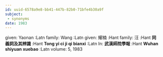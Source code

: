 ```yaml
---
id: uuid-6578a9e8-bb41-447b-82b0-71bfe4b30a9f
subject: 
 - synonyms
date: 1983
---
```


given: Yaonan :Latn
family: Wang :Latn
given: 耀楠 :Hant
family: 汪 :Hant
**同義詞及其辨識** :Hant
**Tong yi ci ji qi bianxi** :Latn
In: 
**武漢師院學報** :Hant
**Wuhan shiyuan xuebao** :Latn
volume: 5, 1983